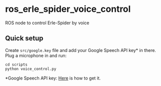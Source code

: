# ros_erle_spider_voice_control
ROS node to control Erle-Spider by voice

## Quick setup
Create `src/google.key` file and add your Google Speech API key* in there.
Plug a microphone in and run:
```
cd scripts
python voice_control.py
```
*Google Speech API key: [Here](http://www.chromium.org/developers/how-tos/api-keys) is how to get it.
